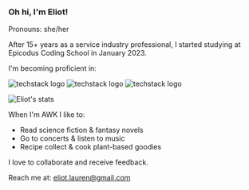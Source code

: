 ### Oh hi, I'm Eliot! 
Pronouns: she/her

After 15+ years as a service industry professional, I started studying at Epicodus Coding School in January 2023.

I'm becoming proficient in:

![techstack logo](https://readme-components.vercel.app/api?component=logo&logo=react&fill=68513E)
![techstack logo](https://readme-components.vercel.app/api?component=logo&logo=CSharp&fill=68513E)
![techstack logo](https://readme-components.vercel.app/api?component=logo&logo=JavaScript&fill=68513E)


![Eliot's stats](https://github-readme-stats.vercel.app/api?username=elgrons&show_icons=true&theme=calm)

When I'm AWK I like to:
- Read science fiction & fantasy novels 
- Go to concerts & listen to music
- Recipe collect & cook plant-based goodies

I love to collaborate and receive feedback. 

Reach me at: eliot.lauren@gmail.com
